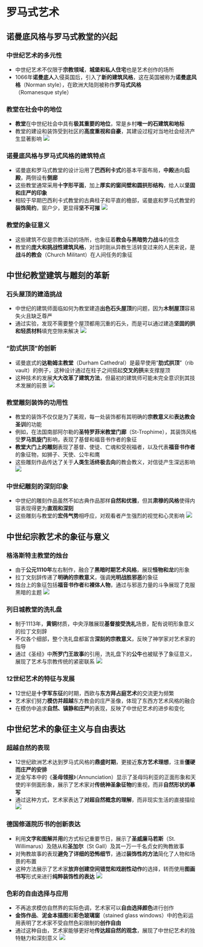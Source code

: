 # 罗马式艺术
## 诺曼底风格与罗马式教堂的兴起
### 中世纪艺术的多元性
- 中世纪艺术不仅限于**宗教领域**，**城堡和私人住宅**也是艺术创作的场所
- 1066年**诺曼底人**入侵英国后，引入了**新的建筑风格**，这在英国被称为**诺曼底风格**（Norman style），在欧洲大陆则被称作**罗马式风格**（Romanesque style）

### 教堂在社会中的地位
- **教堂**在中世纪社会中具有**极其重要的地位**，常是乡村**唯一的石建筑和地标**
- 教堂的建设和装饰受到社区的**高度重视和自豪**，其建设过程对当地社会经济产生显著影响
![](images/2024-03-12-00-40-43.png)

### 诺曼底风格与罗马式风格的建筑特点
- 诺曼底和罗马式教堂的设计沿用了**巴西利卡式**的基本平面布局，**中殿**通向**后殿**，两侧设有**侧廊**
- 这些教堂通常采用**十字形平面**，加上**厚实的窗间壁和圆拱形结构**，给人以**坚固和庄严的印象**
- 相较于早期巴西利卡式教堂的古典柱子和平直的檐部，诺曼底和罗马式教堂的**装饰简约**，窗户少，更显得**坚不可摧**
![](images/2024-03-12-00-43-12.png)

### 教堂的象征意义
- 这些建筑不仅是宗教活动的场所，也象征着**教会与黑暗势力战斗**的信念
- 教堂的**庞大和挑战性建筑风格**，对当时刚从异教生活转变过来的人民来说，是**战斗的教会**（Church Militant）在人间任务的象征


## 中世纪教堂建筑与雕刻的革新

### 石头屋顶的建造挑战
- 中世纪的建筑师面临如何为教堂建造**出色石头屋顶**的问题，因为**木制屋顶**容易失火且缺乏尊严
- 通过实验，发现不需要整个屋顶都用沉重的石头，而是可以通过建造**坚固的拱和轻质材料**填充空隙来解决
![](images/2024-03-12-00-54-40.png)

### “肋式拱顶”的创新
- 诺曼底式的**达勒姆主教堂**（Durham Cathedral）是最早使用“**肋式拱顶**”（rib vault）的例子，这种设计通过在柱子之间搭起**交叉的拱**来支撑屋顶
- 这种技术的发展**大大改革了建筑方法**，但最初的建筑师可能未完全意识到其技术发展的前景
![](images/2024-03-12-00-54-53.png)

### 教堂雕刻装饰的功用性
- 教堂的装饰不仅仅是为了美观，每一处装饰都有其明确的**宗教意义**和**表达教会圣训**的功能
- 例如，在法国南部阿尔勒的**圣特罗菲米教堂门廊**（St-Trophime），其装饰风格受**罗马凯旋门**影响，表现了基督和福音书作者的象征
- **教堂大门上的雕刻**表现了基督、使徒、亡魂和受祝福者，以及代表**福音书作者**的象征物，如狮子、天使、公牛和鹰
- 这些雕刻作品传达了关于**人类生活终极去向**的教会教义，对信徒产生深远影响
![](images/2024-03-12-00-55-11.png)

### 中世纪雕刻的深刻印象
- 中世纪的雕刻作品虽然不如古典作品那样**自然和优雅**，但其**肃穆的风格**使得内容表现得更为**直观和深刻**
- 这些雕刻与教堂的**宏伟气势**相呼应，对观看者产生强烈的视觉和心灵影响
![](images/2024-03-12-00-55-34.png)

## 中世纪宗教艺术的象征与意义
### 格洛斯特主教堂的烛台
- 由于**公元1110年**左右制作，融合了**黑暗时期艺术风格**，展现**怪物和龙**的形象
- 拉丁文刻辞传递了**明确的宗教意义**，强调**光明战胜邪恶**的象征
- 烛台上的象征包括**福音书作者**和**裸体人物**，通过与邪恶力量的斗争展现了克服黑暗的主题
![](images/2024-03-12-01-00-17.png)

### 列日城教堂的洗礼盘
- 制于1113年，**黄铜**材质，中央浮雕展现**基督接受洗礼**场景，配有说明形象意义的拉丁文刻辞
- 不仅各个细部，整个洗礼盘都富含**深刻的宗教意义**，反映了神学家对艺术家的指导
- 通过《圣经》中**所罗门王故事**的引用，洗礼盘下的**公牛**也被赋予了象征意义，展现了艺术与宗教传统的紧密联系
![](images/2024-03-12-01-00-54.png)

### 12世纪艺术的特征与发展
- 12世纪是**十字军东征**的时期，西欧与**东方拜占庭艺术**的交流更为频繁
- 艺术家们努力**模仿并超越**东方教会的庄严圣像，体现了东西方艺术风格的融合
- 在模仿中追求**自然、镇静和庄严**的表现，反映了中世纪艺术的进步和变化

## 中世纪艺术的象征主义与自由表达
### 超越自然的表现
- 12世纪欧洲艺术达到罗马式风格的**鼎盛时期**，更接近**东方艺术理想**，注重**僵硬而庄严的安排**
- 泥金写本中的《**圣母领报**》（Annunciation）显示了圣母玛利亚的正面形象和天使的半侧面形象，展示了艺术家对**传统神圣象征物**的重视，而非**自然形状的摹写**
- 通过这种方式，艺术家表达了**对超自然概念的理解**，而非现实生活的直接描绘
![](images/2024-03-12-01-15-40.png)

### 德国修道院历书的创新表达
- 利用**文字和图解并用**的方式标记重要节日，展示了**圣威廉马若斯**（St. Willimarus）及随从和**圣加尔**（St Gall）及其一万一千名贞女的殉教故事
- 对殉教故事的表现**避免了详细的恐怖细节**，通过**装饰性的方法**简化了人物和场景的布置
- 这种方法展示了艺术家**放弃创建空间错觉和戏剧性动作**的选择，转而使用**图画书写**形式来进行**纯粹装饰性的表达**
![](images/2024-03-12-01-13-24.png)

### 色彩的自由选择与应用
- 不再追求模仿自然界的实际色调，艺术家可以**自由选择颜色**进行创作
- **金饰作品**、**泥金本插图**和**彩色玻璃窗**（stained glass windows）中的色彩运用表明了艺术家不受自然色彩限制的**创作自由**
- 通过这种自由，艺术家能够更好地**传达超自然的观念**，展现了中世纪艺术的独特魅力和深刻意义
![](images/2024-03-12-01-13-41.png)